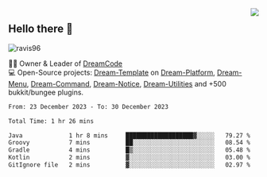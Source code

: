 <img align='right' src="https://github-readme-stats.vercel.app/api?username=Ravis96&show_icons=true">

## Hello there 👋
<p align="left"> <img src="https://komarev.com/ghpvc/?username=ravis96&label=Profile%20views&color=0e75b6&style=flat" alt="ravis96" /> </p>

👨‍💻 Owner & Leader of [DreamCode](https://github.com/DreamPoland) <br>
💻 Open-Source projects: [Dream-Template](https://github.com/DreamPoland/dream-template) on [Dream-Platform](https://github.com/DreamPoland/dream-platform), [Dream-Menu](https://github.com/DreamPoland/dream-menu), [Dream-Command](https://github.com/DreamPoland/dream-command), [Dream-Notice](https://github.com/DreamPoland/dream-notice), [Dream-Utilities](https://github.com/DreamPoland/dream-utilities) and +500 bukkit/bungee plugins.

<!--START_SECTION:waka-->

```txt
From: 23 December 2023 - To: 30 December 2023

Total Time: 1 hr 26 mins

Java             1 hr 8 mins     ███████████████████▓░░░░░   79.27 %
Groovy           7 mins          ██░░░░░░░░░░░░░░░░░░░░░░░   08.54 %
Gradle           4 mins          █▒░░░░░░░░░░░░░░░░░░░░░░░   05.48 %
Kotlin           2 mins          ▓░░░░░░░░░░░░░░░░░░░░░░░░   03.00 %
GitIgnore file   2 mins          ▓░░░░░░░░░░░░░░░░░░░░░░░░   02.97 %
```

<!--END_SECTION:waka-->
